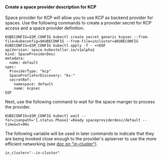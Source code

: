<!--example1-kcp-provider-start-->

#### Create a space provider description for KCP

Space provider for KCP will allow you to use KCP as backend provider for spaces.
Use the following commands to create a provider secret for KCP access and
a space provider definition.

```shell
KUBECONFIG=$SM_CONFIG kubectl create secret generic kcpsec --from-file=kubeconfig=$KUBECONFIG --from-file=incluster=$KUBECONFIG
KUBECONFIG=$SM_CONFIG kubectl apply -f - <<EOF
apiVersion: space.kubestellar.io/v1alpha1
kind: SpaceProviderDesc
metadata:
  name: default
spec:
  ProviderType: "kcp"
  SpacePrefixForDiscovery: "ks-"
  secretRef:
    namespace: default
    name: kcpsec
EOF
```

Next, use the following command to wait for the space-manger to process the provider.

```shell
KUBECONFIG=$SM_CONFIG kubectl wait --for=jsonpath='{.status.Phase}'=Ready spaceproviderdesc/default --timeout=90s
```

The following variable will be used in later commands to indicate that
they are being invoked close enough to the provider's apiserver to
use the more efficient networking (see [doc on
"in-cluster"](../../commands/#in-cluster)).

```shell
in_cluster="--in-cluster"
```

<!--example1-kcp-provider-end-->
